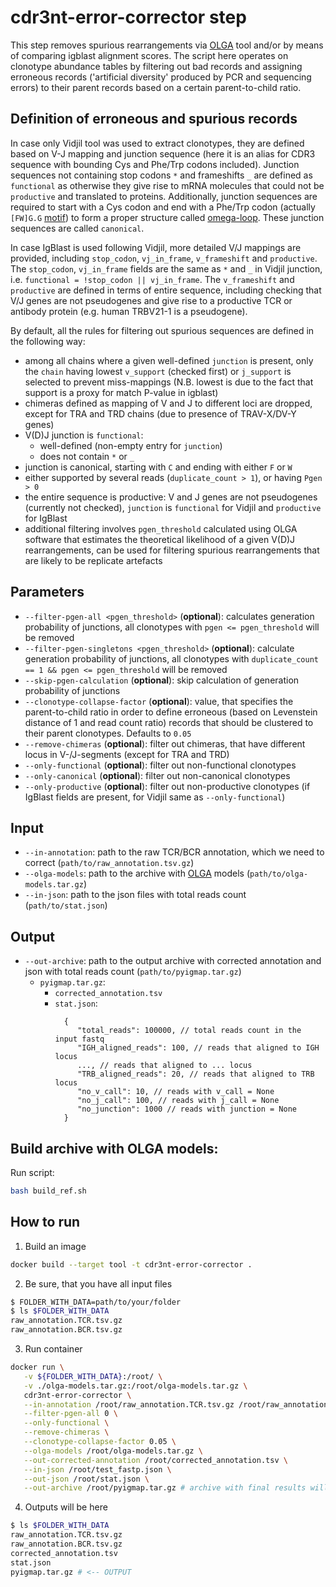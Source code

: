 # cdr3nt-error-corrector step

This step removes spurious rearrangements via [OLGA](https://github.com/statbiophys/OLGA) tool and/or by means of comparing igblast alignment scores. The script here operates on clonotype abundance tables by filtering out bad records and assigning erroneous records ('artificial diversity' produced by PCR and sequencing errors) to their parent records based on a certain parent-to-child ratio.

## Definition of erroneous and spurious records

In case only Vidjil tool was used to extract clonotypes, they are defined based on V-J mapping and junction sequence (here it is an alias for CDR3 sequence with bounding Cys and Phe/Trp codons included). Junction sequences not containing stop codons ``*`` and frameshifts ``_`` are defined as ``functional`` as otherwise they give rise to mRNA molecules that could not be ``productive`` and translated to proteins.
Additionally, junction sequences are required to start with a Cys codon and end with a Phe/Trp codon (actually ``[FW]G.G`` [motif](https://www.pnas.org/doi/10.1073/pnas.121101598)) to form a proper structure called [omega-loop](https://www.ncbi.nlm.nih.gov/pmc/articles/PMC5753249/). These junction sequences are called ``canonical``.

In case IgBlast is used following Vidjil, more detailed V/J mappings are provided, including ``stop_codon``, ``vj_in_frame``, ``v_frameshift`` and ``productive``. The ``stop_codon``, ``vj_in_frame`` fields are the same as ``*`` and ``_`` in Vidjil junction, i.e. ``functional = !stop_codon || vj_in_frame``. The ``v_frameshift`` and ``productive`` are defined in terms of entire sequence, including checking that V/J genes are not pseudogenes and give rise to a productive TCR or antibody protein (e.g. human TRBV21-1 is a pseudogene).

By default, all the rules for filtering out spurious sequences are defined in the following way:

* among all chains where a given well-defined ``junction`` is present, only the ``chain`` having lowest ``v_support`` (checked first) or ``j_support`` is selected to prevent miss-mappings (N.B. lowest is due to the fact that support is a proxy for match P-value in igblast)
* chimeras defined as mapping of V and J to different loci are dropped, except for TRA and TRD chains (due to presence of TRAV-X/DV-Y genes)
* V(D)J junction is ``functional``:
  * well-defined (non-empty entry for ``junction``)
  * does not contain ``*`` or ``_``
* junction is canonical, starting with ``C`` and ending with either ``F`` or ``W``
* either supported by several reads (``duplicate_count > 1``), or having ``Pgen > 0``
* the entire sequence is productive: V and J genes are not pseudogenes (currently not checked), ``junction`` is ``functional`` for Vidjil and ``productive`` for IgBlast
* additional filtering involves ``pgen_threshold`` calculated using OLGA software that estimates the theoretical likelihood of a given V(D)J rearrangements, can be used for filtering spurious rearrangements that are likely to be replicate artefacts


## Parameters

* `--filter-pgen-all <pgen_threshold>` (**optional**): calculates generation probability of junctions, all clonotypes with `pgen <= pgen_threshold` will be removed
* `--filter-pgen-singletons <pgen_threshold>` (**optional**): calculate generation probability of junctions, all clonotypes with `duplicate_count == 1 && pgen <= pgen_threshold` will be removed
* `--skip-pgen-calculation` (**optional**): skip calculation of generation probability of junctions
* `--clonotype-collapse-factor` (**optional**): value, that specifies the parent-to-child ratio in order to define erroneous (based on Levenstein distance of 1 and read count ratio) records that should be clustered to their parent clonotypes. Defaults to ``0.05``
* `--remove-chimeras` (**optional**): filter out chimeras, that have different locus in V-/J-segments (except for TRA and TRD)
* `--only-functional` (**optional**): filter out non-functional clonotypes
* `--only-canonical` (**optional**): filter out non-canonical clonotypes
* `--only-productive` (**optional**): filter out non-productive clonotypes (if IgBlast fields are present, for Vidjil same as ``--only-functional``)

## Input

* `--in-annotation`: path to the raw TCR/BCR annotation, which we need to correct (`path/to/raw_annotation.tsv.gz`)
* `--olga-models`: path to the archive with [OLGA](https://github.com/statbiophys/OLGA/tree/master/olga/default_models) models (`path/to/olga-models.tar.gz`)
* `--in-json`: path to the json files with total reads count (`path/to/stat.json`)

## Output

* `--out-archive`: path to the output archive with corrected annotation and json with total reads count (`path/to/pyigmap.tar.gz`)
  * `pyigmap.tar.gz`:
    * `corrected_annotation.tsv`
    * `stat.json`:
      ```json5
        {
           "total_reads": 100000, // total reads count in the input fastq
           "IGH_aligned_reads": 100, // reads that aligned to IGH locus
           ..., // reads that aligned to ... locus
           "TRB_aligned_reads": 20, // reads that aligned to TRB locus
           "no_v_call": 10, // reads with v_call = None
           "no_j_call": 100, // reads with j_call = None
           "no_junction": 1000 // reads with junction = None
        }
      ```


## Build archive with OLGA models:

Run script:
```bash
bash build_ref.sh
``` 

## How to run

1. Build an image

```bash
docker build --target tool -t cdr3nt-error-corrector .
```

2. Be sure, that you have all input files

```bash
$ FOLDER_WITH_DATA=path/to/your/folder
$ ls $FOLDER_WITH_DATA
raw_annotation.TCR.tsv.gz
raw_annotation.BCR.tsv.gz
```

3. Run container

```bash
docker run \
   -v ${FOLDER_WITH_DATA}:/root/ \
   -v ./olga-models.tar.gz:/root/olga-models.tar.gz \
   cdr3nt-error-corrector \
   --in-annotation /root/raw_annotation.TCR.tsv.gz /root/raw_annotation.BCR.tsv.gz \
   --filter-pgen-all 0 \
   --only-functional \
   --remove-chimeras \
   --clonotype-collapse-factor 0.05 \
   --olga-models /root/olga-models.tar.gz \
   --out-corrected-annotation /root/corrected_annotation.tsv \
   --in-json /root/test_fastp.json \
   --out-json /root/stat.json \
   --out-archive /root/pyigmap.tar.gz # archive with final results will be saved into ./unit_tests/test_data/
```

4. Outputs will be here

```bash
$ ls $FOLDER_WITH_DATA
raw_annotation.TCR.tsv.gz
raw_annotation.BCR.tsv.gz
corrected_annotation.tsv
stat.json
pyigmap.tar.gz # <-- OUTPUT
```

